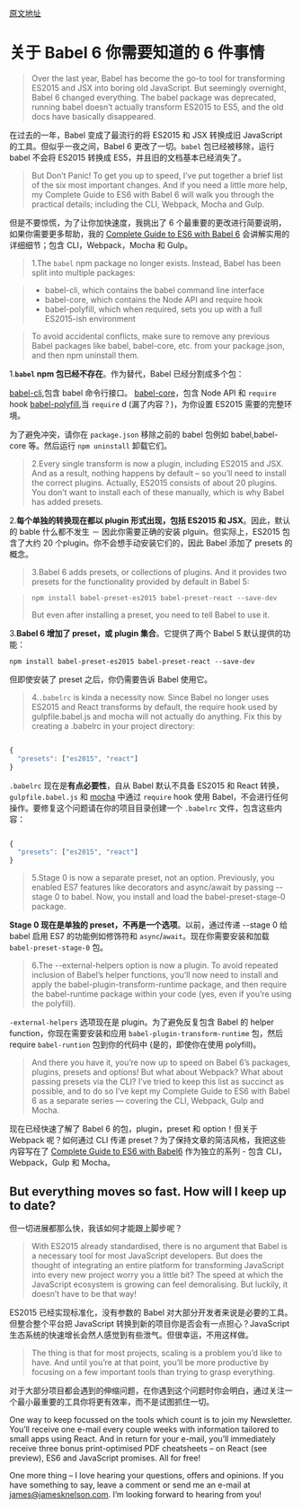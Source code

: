 [原文地址](http://jamesknelson.com/the-six-things-you-need-to-know-about-babel-6/)

# 关于 Babel 6 你需要知道的 6 件事情

> Over the last year, Babel has become the go-to tool for transforming ES2015 and JSX into boring old JavaScript. But seemingly overnight, Babel 6 changed everything. The babel package was deprecated, running babel doesn’t actually transform ES2015 to ES5, and the old docs have basically disappeared.

在过去的一年，Babel 变成了最流行的将 ES2015 和 JSX 转换成旧 JavaScript 的工具。但似乎一夜之间，Babel 6 更改了一切。`babel` 包已经被移除，运行 babel 不会将 ES2015 转换成 ES5，并且旧的文档基本已经消失了。

> But Don’t Panic! To get you up to speed, I’ve put together a brief list of the six most important changes. And if you need a little more help, my Complete Guide to ES6 with Babel 6 will walk you through the practical details; including the CLI, Webpack, Mocha and Gulp.

但是不要惊慌，为了让你加快速度，我挑出了 6 个最重要的更改进行简要说明，如果你需要更多帮助，我的 [Complete Guide to ES6 with Babel 6](http://jamesknelson.com/the-complete-guide-to-es6-with-babel-6/) 会讲解实用的详细细节；包含 CLI，Webpack，Mocha 和 Gulp。

> 1.The `babel` npm package no longer exists. Instead, Babel has been split into multiple packages:

> * babel-cli, which contains the babel command line interface
> * babel-core, which contains the Node API and require hook
> * babel-polyfill, which when required, sets you up with a full ES2015-ish environment

> To avoid accidental conflicts, make sure to remove any previous Babel packages like babel, babel-core, etc. from your package.json, and then npm uninstall them.

1.**`babel` npm 包已经不存在**。作为替代，Babel 已经分割成多个包：

[babel-cli](),包含 babel 命令行接口。
[babel-core]()，包含 Node API 和 `require` hook
[babel-polyfill](),当 `require` d (漏了内容？)，为你设置 ES2015 需要的完整环境。

为了避免冲突，请你在 `package.json` 移除之前的 babel 包例如 babel,babel-core 等。然后运行 `npm uninstall` 卸载它们。


> 2.Every single transform is now a plugin, including ES2015 and JSX. And as a result, nothing happens by default – so you’ll need to install the correct plugins. Actually, ES2015 consists of about 20 plugins. You don’t want to install each of these manually, which is why Babel has added presets.

2.**每个单独的转换现在都以 plugin 形式出现，包括 ES2015 和 JSX**。因此，默认的 bable 什么都不发生 － 因此你需要正确的安装 plguin。但实际上，ES2015 包含了大约 20 个plugin。你不会想手动安装它们的，因此 Babel 添加了 presets 的概念。

> 3.Babel 6 adds presets, or collections of plugins. And it provides two presets for the functionality provided by default in Babel 5:

>   `npm install babel-preset-es2015 babel-preset-react --save-dev`
>   
> But even after installing a preset, you need to tell Babel to use it.
 
3.**Babel 6 增加了 preset，或 plugin 集合**。它提供了两个 Babel 5 默认提供的功能：

`npm install babel-preset-es2015 babel-preset-react --save-dev`

但即使安装了 preset 之后，你仍需要告诉 Babel 使用它。



> 4.`.babelrc` is kinda a necessity now. Since Babel no longer uses ES2015 and React transforms by default, the require hook used by gulpfile.babel.js and mocha will not actually do anything. Fix this by creating a .babelrc in your project directory:

```javascript

{
  "presets": ["es2015", "react"]
}

```


`.babelrc` 现在是**有点必要性**，自从 Babel 默认不具备 ES2015 和 React 转换，`gulpfile.babel.js` 和 [mocha]() 中通过 `require` hook 使用 Babel，不会进行任何操作。要修复这个问题请在你的项目目录创建一个 `.babelrc` 文件，包含这些内容：

```javascript

{
  "presets": ["es2015", "react"]
}

```

> 5.Stage 0 is now a separate preset, not an option. Previously, you enabled ES7 features like decorators and async/await by passing --stage 0 to babel. Now, you install and load the babel-preset-stage-0 package.

**Stage 0 现在是单独的 preset，不再是一个选项**。以前，通过传递 --stage 0 给 babel 启用 ES7 的功能例如修饰符和 `async`/`await`。现在你需要安装和加载 `babel-preset-stage-0` 包。


> 6.The --external-helpers option is now a plugin. To avoid repeated inclusion of Babel’s helper functions, you’ll now need to install and apply the babel-plugin-transform-runtime package, and then require the babel-runtime package within your code (yes, even if you’re using the polyfill).

`-external-helpers` 选项现在是 plugin。为了避免反复包含 Babel 的 helper function，你现在需要安装和应用 `babel-plugin-transform-runtime` 包，然后 require `babel-runtion` 包到你的代码中 (是的，即使你在使用 polyfill)。


> And there you have it, you’re now up to speed on Babel 6’s packages, plugins, presets and options! But what about Webpack? What about passing presets via the CLI? I’ve tried to keep this list as succinct as possible, and to do so I’ve kept my Complete Guide to ES6 with Babel 6 as a separate series — covering the CLI, Webpack, Gulp and Mocha.

现在已经快速了解了 Babel 6 的包，plugin，preset 和 option！但关于 Webpack 呢？如何通过 CLI 传递 preset？为了保持文章的简洁风格，我把这些内容写在了 [Complete Guide to ES6 with Babel6](http://jamesknelson.com/the-complete-guide-to-es6-with-babel-6/) 作为独立的系列 - 包含 CLI，Webpack，Gulp 和 Mocha。

## But everything moves so fast. How will I keep up to date?

但一切进展都那么快，我该如何才能跟上脚步呢？



> With ES2015 already standardised, there is no argument that Babel is a necessary tool for most JavaScript developers. But does the thought of integrating an entire platform for transforming JavaScript into every new project worry you a little bit? The speed at which the JavaScript ecosystem is growing can feel demoralising. But luckily, it doesn’t have to be that way!
 
ES2015 已经实现标准化，没有参数的 Babel 对大部分开发者来说是必要的工具。但整合整个平台把 JavaScript 转换到新的项目你是否会有一点担心？JavaScript 生态系统的快速增长会然人感觉到有些泄气。但很幸运，不用这样做。


> The thing is that for most projects, scaling is a problem you’d like to have. And until you’re at that point, you’ll be more productive by focusing on a few important tools than trying to grasp everything.

对于大部分项目都会遇到的伸缩问题，在你遇到这个问题时你会明白，通过关注一个最小最重要的工具你将更有效率，而不是试图抓住一切。



One way to keep focussed on the tools which count is to join my Newsletter. You’ll receive one e-mail every couple weeks with information tailored to small apps using React. And in return for your e-mail, you’ll immediately receive three bonus print-optimised PDF cheatsheets – on React (see preview), ES6 and JavaScript promises. All for free!


One more thing – I love hearing your questions, offers and opinions. If you have something to say, leave a comment or send me an e-mail at james@jamesknelson.com. I’m looking forward to hearing from you!